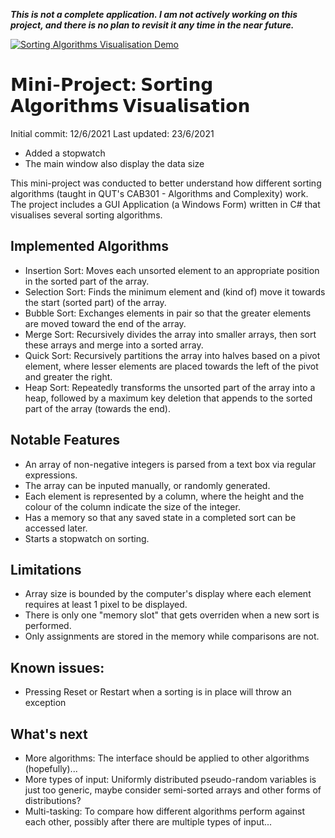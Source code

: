 ___This is not a complete application. I am not actively working on this project, and there is no plan to revisit it any time in the near future.___

[![Sorting Algorithms Visualisation Demo](http://img.youtube.com/vi/sIWiMuy9-zM/0.jpg)](http://www.youtube.com/watch?v=sIWiMuy9-zM "Sorting Algorithms Visualisation Demo")

# 𝗠𝗶𝗻𝗶-𝗣𝗿𝗼𝗷𝗲𝗰𝘁: 𝗦𝗼𝗿𝘁𝗶𝗻𝗴 𝗔𝗹𝗴𝗼𝗿𝗶𝘁𝗵𝗺𝘀 𝗩𝗶𝘀𝘂𝗮𝗹𝗶𝘀𝗮𝘁𝗶𝗼𝗻
Initial commit: 12/6/2021
Last updated: 23/6/2021
- Added a stopwatch
- The main window also display the data size

This mini-project was conducted to better understand how different sorting algorithms (taught in QUT's CAB301 - Algorithms and Complexity) work. The project includes a GUI Application (a Windows Form) written in C# that visualises several sorting algorithms.

## Implemented Algorithms
- Insertion Sort: Moves each unsorted element to an appropriate position in the sorted part of the array.
- Selection Sort: Finds the minimum element and (kind of) move it towards the start (sorted part) of the array.
- Bubble Sort: Exchanges elements in pair so that the greater elements are moved toward the end of the array.
- Merge Sort: Recursively divides the array into smaller arrays, then sort these arrays and merge into a sorted array.
- Quick Sort: Recursively partitions the array into halves based on a pivot element, where lesser elements are placed towards the left of the pivot and greater the right.
- Heap Sort: Repeatedly transforms the unsorted part of the array into a heap, followed by a maximum key deletion that appends to the sorted part of the array (towards the end).

## Notable Features
- An array of non-negative integers is parsed from a text box via regular expressions.
- The array can be inputed manually, or randomly generated.
- Each element is represented by a column, where the height and the colour of the column indicate the size of the integer.
- Has a memory so that any saved state in a completed sort can be accessed later.
- Starts a stopwatch on sorting.

## Limitations
- Array size is bounded by the computer's display where each element requires at least 1 pixel to be displayed.
- There is only one "memory slot" that gets overriden when a new sort is performed.
- Only assignments are stored in the memory while comparisons are not.

## Known issues:
- Pressing Reset or Restart when a sorting is in place will throw an exception

## What's next
- More algorithms: The interface should be applied to other algorithms (hopefully)...
- More types of input: Uniformly distributed pseudo-random variables is just too generic, maybe consider semi-sorted arrays and other forms of distributions?
- Multi-tasking: To compare how different algorithms perform against each other, possibly after there are multiple types of input...
